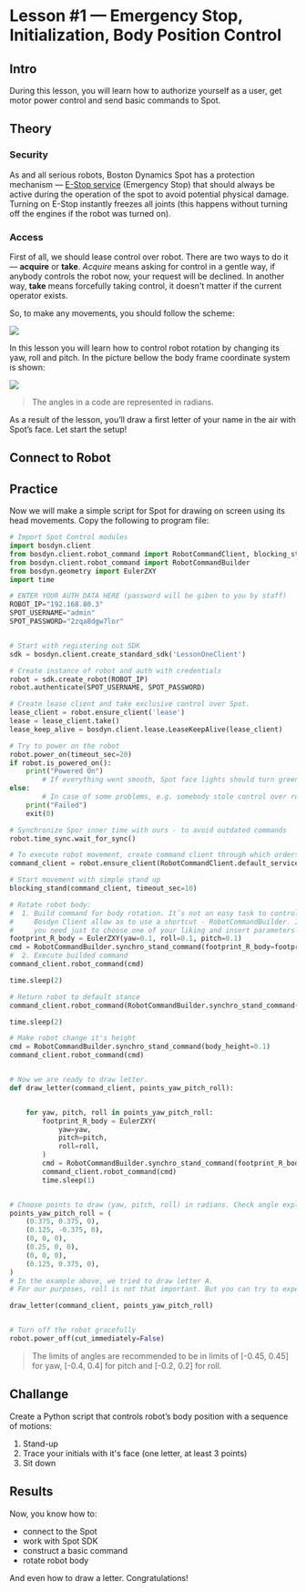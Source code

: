 # Lesson #1 — Emergency Stop, Initialization, Body Position Control

## Intro

During this lesson, you will learn how to authorize yourself as a user, get motor power control and send basic commands to Spot.

## Theory

### Security
As and all serious robots, Boston Dynamics Spot has a protection mechanism — [E-Stop service](https://dev.bostondynamics.com/docs/concepts/estop_service) (Emergency Stop) that should always be active during the operation of the spot to avoid potential physical damage. Turning on E-Stop instantly freezes all joints (this happens without turning off the engines if the robot was turned on).

### Access
First of all, we should lease control over robot. There are two ways to do it — **acquire** or **take**. *Acquire* means asking for control in a gentle way, if anybody controls the robot now, your request will be declined. In another way, **take** means forcefully taking control, it doesn't matter if the current operator exists.

So, to make any movements, you should follow the scheme:

![](assets/control_scheme.png)


In this lesson you will learn how to control robot rotation by changing its yaw, roll and pitch. In the picture bellow the body frame coordinate system is shown:

![](assets/spot_angular_coords.png)

> The angles in a code are represented in radians.

As a result of the lesson, you’ll draw a first letter of your name in the air with Spot’s face. Let start the setup!

## Connect to Robot

## Practice

Now we will make a simple script for Spot for drawing on screen using its head movements. Copy the following to program file:

```python
# Import Spot Control modules
import bosdyn.client
from bosdyn.client.robot_command import RobotCommandClient, blocking_stand
from bosdyn.client.robot_command import RobotCommandBuilder
from bosdyn.geometry import EulerZXY
import time

# ENTER YOUR AUTH DATA HERE (password will be giben to you by staff)
ROBOT_IP="192.168.80.3"
SPOT_USERNAME="admin"
SPOT_PASSWORD="2zqa8dgw7lor"


# Start with registering out SDK
sdk = bosdyn.client.create_standard_sdk('LessonOneClient')

# Create instance of robot and auth with credentials
robot = sdk.create_robot(ROBOT_IP)
robot.authenticate(SPOT_USERNAME, SPOT_PASSWORD)

# Create lease client and take exclusive control over Spot.  
lease_client = robot.ensure_client('lease')
lease = lease_client.take()
lease_keep_alive = bosdyn.client.lease.LeaseKeepAlive(lease_client)

# Try to power on the robot
robot.power_on(timeout_sec=20)
if robot.is_powered_on():
    print("Powered On")
		# If everything went smooth, Spot face lights should turn green
else:
		# In case of some problems, e.g. somebody stole control over robot
    print("Failed")
    exit(0)

# Synchronize Spor inner time with ours - to avoid outdated commands
robot.time_sync.wait_for_sync()

# To execute robot movement, create command client through which orders are sent
command_client = robot.ensure_client(RobotCommandClient.default_service_name)

# Start movement with simple stand up
blocking_stand(command_client, timeout_sec=10)

# Rotate robot body:
#  1. Build command for body rotation. It’s not an easy task to control robot motion with commands on low level. 
#     Bosdyn Client allow as to use a shortcut - RobotCommandBuilder. It contains a number of predefined commands, 
#     you need just to choose one of your liking and insert parameters
footprint_R_body = EulerZXY(yaw=0.1, roll=0.1, pitch=0.1)
cmd = RobotCommandBuilder.synchro_stand_command(footprint_R_body=footprint_R_body)
#  2. Execute builded command
command_client.robot_command(cmd)

time.sleep(2)

# Return robot to default stance
command_client.robot_command(RobotCommandBuilder.synchro_stand_command(footprint_R_body=EulerZXY(yaw=0, roll=0, pitch=0)))

time.sleep(2)

# Make robot change it's height
cmd = RobotCommandBuilder.synchro_stand_command(body_height=0.1)
command_client.robot_command(cmd)


# Now we are ready to draw letter. 
def draw_letter(command_client, points_yaw_pitch_roll):


    for yaw, pitch, roll in points_yaw_pitch_roll:
        footprint_R_body = EulerZXY(
            yaw=yaw,
            pitch=pitch,
            roll=roll, 
        )
        cmd = RobotCommandBuilder.synchro_stand_command(footprint_R_body=footprint_R_body)
        command_client.robot_command(cmd)
        time.sleep(1)


# Choose points to draw (yaw, pitch, roll) in radians. Check angle explaining image above in lesson to understand
points_yaw_pitch_roll = (
    (0.375, 0.375, 0),
    (0.125, -0.375, 0),
    (0, 0, 0),
    (0.25, 0, 0),
    (0, 0, 0),
    (0.125, 0.375, 0),
)
# In the example above, we tried to draw letter A. 
# For our purposes, roll is not that important. But you can try to experement if with!

draw_letter(command_client, points_yaw_pitch_roll)


# Turn off the robot gracefully
robot.power_off(cut_immediately=False)
```

> The limits of angles are recommended to be in limits of [-0.45, 0.45] for yaw, [-0.4, 0.4] for pitch and [-0.2, 0.2] for roll.

## Challange

Create a Python script that controls robot’s body position with a sequence of motions:

1. Stand-up
2. Trace your initials with it's face (one letter, at least 3 points)
3. Sit down

## Results

Now, you know how to:

- connect to the Spot
- work with Spot SDK
- construct a basic command
- rotate robot body

And even how to draw a letter. Congratulations!